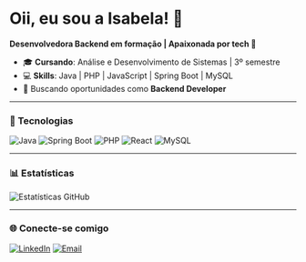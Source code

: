 # Oii, eu sou a Isabela! 👋  

**Desenvolvedora Backend em formação | Apaixonada por tech 🚀**  

- 🎓 **Cursando**: Análise e Desenvolvimento de Sistemas | 3º semestre
- 💻 **Skills**: Java | PHP | JavaScript | Spring Boot | MySQL 
- 🎯 Buscando oportunidades como **Backend Developer**  

---

### 🚀 Tecnologias  

![Java](https://img.shields.io/badge/Java-%23ED8B00.svg?style=flat-square&logo=openjdk&logoColor=white)
![Spring Boot](https://img.shields.io/badge/Spring%20Boot-%236DB33F.svg?style=flat-square&logo=springboot&logoColor=white)
![PHP](https://img.shields.io/badge/PHP-%23777BB4.svg?style=flat-square&logo=php&logoColor=white)
![React](https://img.shields.io/badge/React-%2320232a.svg?style=flat-square&logo=react&logoColor=%2361DAFB)
![MySQL](https://img.shields.io/badge/MySQL-%2300f.svg?style=flat-square&logo=mysql&logoColor=white)

---

### 📊 Estatísticas  

![Estatísticas GitHub](https://github-readme-stats.vercel.app/api?username=01targino&show_icons=true&theme=radical&hide=stars)

---

### 🌐 Conecte-se comigo  

[![LinkedIn](https://img.shields.io/badge/LinkedIn-%230077B5.svg?style=flat-square&logo=linkedin&logoColor=white)](https://www.linkedin.com/in/isabela-targino-0b5552303/)
[![Email](https://img.shields.io/badge/Email-D14836?style=flat-square&logo=gmail&logoColor=white)](isabelatargino89@gmail.com)
